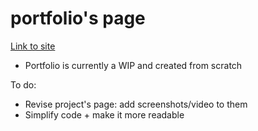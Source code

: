 # portfolio's page
 [Link to site](https://haniyyahh.github.io/)
 - Portfolio is currently a WIP and created from scratch

To do:
- Revise project's page: add screenshots/video to them
- Simplify code + make it more readable
